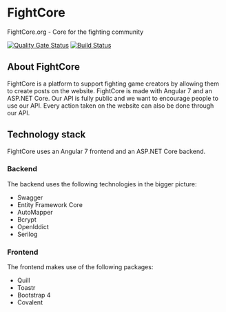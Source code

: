# FightCore

FightCore.org - Core for the fighting community

[![Quality Gate Status](https://sonarcloud.io/api/project_badges/measure?project=FightCore_FightCore&metric=alert_status)](https://sonarcloud.io/dashboard?id=FightCore_FightCore)
[![Build Status](https://travis-ci.com/FightCore/FightCore.svg?branch=dev)](https://travis-ci.com/FightCore/FightCore)

## About FightCore

FightCore is a platform to support fighting game creators by allowing them to create posts on the website.
FightCore is made with Angular 7 and an ASP.NET Core.
Our API is fully public and we want to encourage people to use our API.
Every action taken on the website can also be done through our API.

## Technology stack

FightCore uses an Angular 7 frontend and an ASP.NET Core backend.

### Backend

The backend uses the following technologies in the bigger picture:

- Swagger
- Entity Framework Core
- AutoMapper
- Bcrypt
- OpenIddict
- Serilog

### Frontend

The frontend makes use of the following packages:

- Quill
- Toastr
- Bootstrap 4
- Covalent
